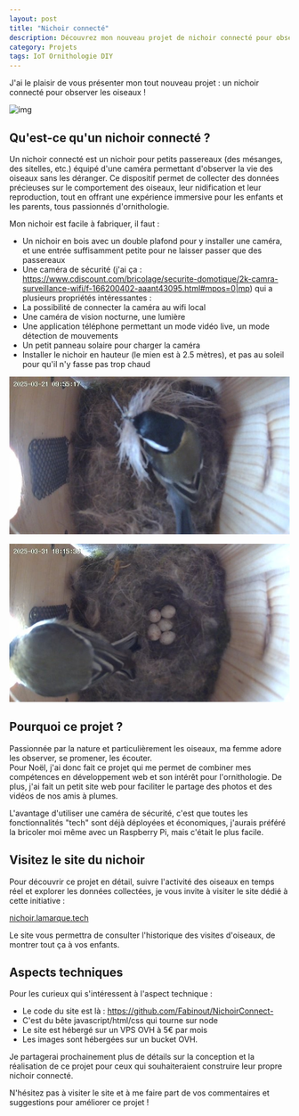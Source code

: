 ```yaml
---
layout: post
title: "Nichoir connecté"
description: Découvrez mon nouveau projet de nichoir connecté pour observer les mésanges
category: Projets
tags: IoT Ornithologie DIY
---
```


J'ai le plaisir de vous présenter mon tout nouveau projet : un nichoir connecté pour observer les oiseaux !

![img](../images/nichoir3.jpg)



## Qu'est-ce qu'un nichoir connecté ?

Un nichoir connecté est un nichoir pour petits passereaux (des mésanges, des sitelles, etc.) équipé d'une caméra permettant d'observer la vie des oiseaux sans les déranger. Ce dispositif permet de collecter des données précieuses sur le comportement des oiseaux, leur nidification et leur reproduction, tout en offrant une expérience immersive pour les enfants et les parents, tous passionnés d'ornithologie.

Mon nichoir est facile à fabriquer, il faut :
- Un nichoir en bois avec un double plafond pour y installer une caméra, et une entrée suffisamment petite pour ne laisser passer que des passereaux
- Une caméra de sécurité (j'ai ça : https://www.cdiscount.com/bricolage/securite-domotique/2k-camra-surveillance-wifi/f-166200402-aaant43095.html#mpos=0|mp) qui a plusieurs propriétés intéressantes :
- La possibilité de connecter la caméra au wifi local
- Une caméra de vision nocturne, une lumière
- Une application téléphone permettant un mode vidéo live, un mode détection de mouvements
- Un petit panneau solaire pour charger la caméra
- Installer le nichoir en hauteur (le mien est à 2.5 mètres), et pas au soleil pour qu'il n'y fasse pas trop chaud
  

![img](../images/nichoir1.jpg)

![img](../images/nichoir%202.jpg)

## Pourquoi ce projet ?

Passionnée par la nature et particulièrement les oiseaux, ma femme adore les observer, se promener, les écouter.  
Pour Noël, j'ai donc fait ce projet  qui me permet de combiner mes compétences en développement web et son intérêt pour l'ornithologie.
De plus, j'ai fait un petit site web pour faciliter le partage des photos et des vidéos de nos amis à plumes.

L'avantage d'utiliser une caméra de sécurité, c'est que toutes les fonctionnalités "tech" sont déjà déployées et économiques, j'aurais 
préféré la bricoler moi même avec un Raspberry Pi, mais c'était le plus facile.

## Visitez le site du nichoir

Pour découvrir ce projet en détail, suivre l'activité des oiseaux en temps réel et explorer les données collectées, je vous invite à visiter le site dédié à cette initiative :

[nichoir.lamarque.tech](https://nichoir.lamarque.tech)

Le site vous permettra de consulter l'historique des visites d'oiseaux, de montrer tout ça à vos enfants.

## Aspects techniques

Pour les curieux qui s'intéressent à l'aspect technique :
- Le code du site est là : https://github.com/Fabinout/NichoirConnect-
- C'est du bête javascript/html/css qui tourne sur node
- Le site est hébergé sur un VPS OVH à 5€ par mois
- Les images sont hébergées sur un bucket OVH.

Je partagerai prochainement plus de détails sur la conception et la réalisation de ce projet pour ceux qui souhaiteraient construire leur propre nichoir connecté.

N'hésitez pas à visiter le site et à me faire part de vos commentaires et suggestions pour améliorer ce projet !


